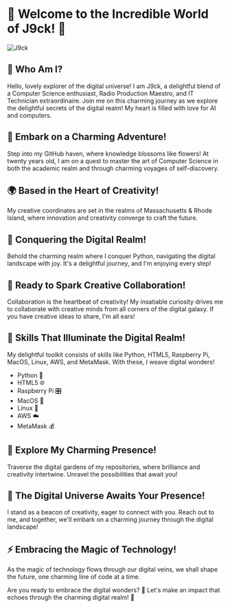 # 🌱 Welcome to the Incredible World of J9ck! 🚀

![J9ck](https://user-images.githubusercontent.com/18350557/176309783-0785949b-9127-417c-8b55-ab5a4333674e.gif)

## 🌟 Who Am I?

Hello, lovely explorer of the digital universe! I am J9ck, a delightful blend of a Computer Science enthusiast, Radio Production Maestro, and IT Technician extraordinaire. Join me on this charming journey as we explore the delightful secrets of the digital realm! My heart is filled with love for AI and computers.

## 🚀 Embark on a Charming Adventure!

Step into my GitHub haven, where knowledge blossoms like flowers! At twenty years old, I am on a quest to master the art of Computer Science in both the academic realm and through charming voyages of self-discovery.

## 🌍 Based in the Heart of Creativity!

My creative coordinates are set in the realms of Massachusetts & Rhode Island, where innovation and creativity converge to craft the future.

## 🧠 Conquering the Digital Realm!

Behold the charming realm where I conquer Python, navigating the digital landscape with joy. It's a delightful journey, and I'm enjoying every step!

## 🤝 Ready to Spark Creative Collaboration!

Collaboration is the heartbeat of creativity! My insatiable curiosity drives me to collaborate with creative minds from all corners of the digital galaxy. If you have creative ideas to share, I'm all ears!

## 💫 Skills That Illuminate the Digital Realm!

My delightful toolkit consists of skills like Python, HTML5, Raspberry Pi, MacOS, Linux, AWS, and MetaMask. With these, I weave digital wonders!

- Python 🐍
- HTML5 🌐
- Raspberry Pi 🎛️
- MacOS 🍎
- Linux 🐧
- AWS ☁️
- MetaMask 💰


## 🌸 Explore My Charming Presence!

Traverse the digital gardens of my repositories, where brilliance and creativity intertwine. Unravel the possibilities that await you!

## 🚀 The Digital Universe Awaits Your Presence!

I stand as a beacon of creativity, eager to connect with you. Reach out to me, and together, we'll embark on a charming journey through the digital landscape!

## ⚡ Embracing the Magic of Technology!

As the magic of technology flows through our digital veins, we shall shape the future, one charming line of code at a time.

Are you ready to embrace the digital wonders? 🌠 Let's make an impact that echoes through the charming digital realm! 🌌
